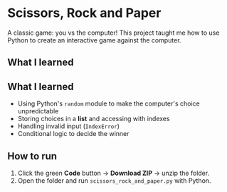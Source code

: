 # Scissors, Rock and Paper 
A classic game: you vs the computer! This project taught me how to use Python to create an interactive game against the computer.  

## What I learned

## What I learned  
- Using Python's `random` module to make the computer's choice unpredictable
- Storing choices in a **list** and accessing with indexes  
- Handling invalid input (`IndexError`)  
- Conditional logic to decide the winner

## How to run
1. Click the green **Code** button → **Download ZIP** → unzip the folder.  
2. Open the folder and run `scissors_rock_and_paper.py` with Python.
